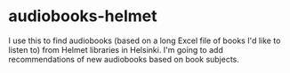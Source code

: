 # audiobooks-helmet

I use this to find audiobooks (based on a long Excel file of books I'd like to listen to) from Helmet libraries in Helsinki. I'm going to add recommendations of new audiobooks based on book subjects.

